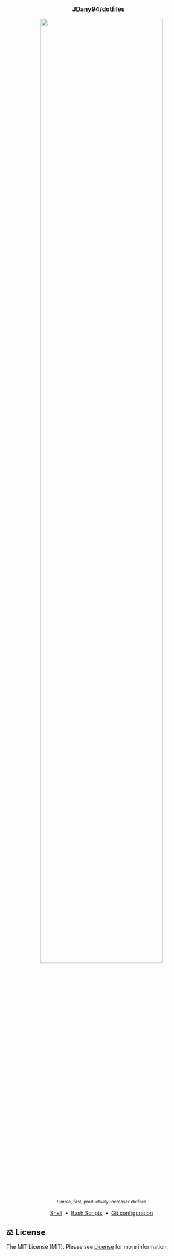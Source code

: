 <h3 align="center">
    JDany94/dotfiles
    <a href="linux"><img height="12" src="https://cdn.jsdelivr.net/npm/simple-icons@latest/icons/linux.svg" /></a>
</h3>
<p align="center">
  <img src="https://user-images.githubusercontent.com/1331435/70709921-530e8780-1cde-11ea-814c-7b63566670d4.gif" width="80%">
  <br>
  <sub>Simple, fast, productivity-increaser dotfiles</sub>
</p>
<p align="center">
  <a href="shell">Shell</a>&nbsp;&nbsp;•&nbsp;
  <a href="scripts">Bash Scripts</a>&nbsp;&nbsp;•&nbsp;
  <a href="git/.gitconfig">Git configuration</a>
</p>

## ⚖️ License
The MIT License (MIT). Please see [License](LICENSE) for more information.
